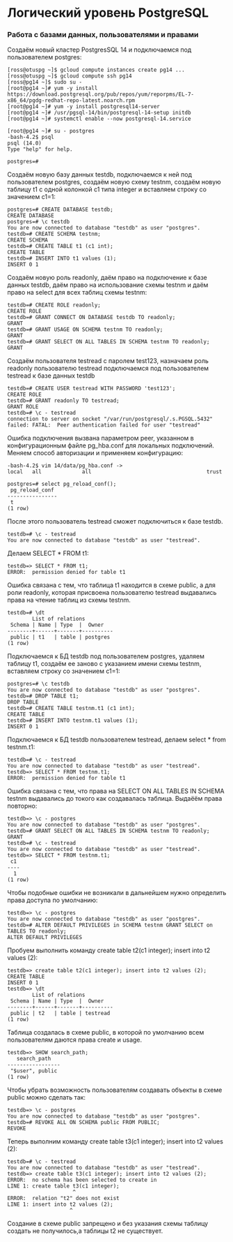 # Логический уровень PostgreSQL

### Работа с базами данных, пользователями и правами

Создаём новый кластер PostgresSQL 14 и подключаемся под пользователем postgres:
```console
[ross@otuspg ~]$ gcloud compute instances create pg14 ...
[ross@otuspg ~]$ gcloud compute ssh pg14
[ross@pg14 ~]$ sudo su -
[root@pg14 ~]# yum -y install https://download.postgresql.org/pub/repos/yum/reporpms/EL-7-x86_64/pgdg-redhat-repo-latest.noarch.rpm
[root@pg14 ~]# yum -y install postgresql14-server
[root@pg14 ~]# /usr/pgsql-14/bin/postgresql-14-setup initdb
[root@pg14 ~]# systemctl enable --now postgresql-14.service

[root@pg14 ~]# su - postgres
-bash-4.2$ psql 
psql (14.0)
Type "help" for help.

postgres=#
```
Cоздаём новую базу данных testdb, подключаемся к ней под пользователем postgres, создаём новую схему testnm, 
создаём новую таблицу t1 с одной колонкой c1 типа integer и вставляем строку со значением c1=1:
```console
postgres=# CREATE DATABASE testdb;
CREATE DATABASE
postgres=# \c testdb 
You are now connected to database "testdb" as user "postgres".
testdb=# CREATE SCHEMA testnm;
CREATE SCHEMA
testdb=# CREATE TABLE t1 (c1 int);
CREATE TABLE
testdb=# INSERT INTO t1 values (1);
INSERT 0 1
```
Cоздаём новую роль readonly, даём право на подключение к базе данных testdb,
даём право на использование схемы testnm и даём право на select для всех таблиц схемы testnm:
```console
testdb=# CREATE ROLE readonly;
CREATE ROLE
testdb=# GRANT CONNECT ON DATABASE testdb TO readonly;
GRANT
testdb=# GRANT USAGE ON SCHEMA testnm TO readonly;
GRANT
testdb=# GRANT SELECT ON ALL TABLES IN SCHEMA testnm TO readonly;
GRANT
```
Создаём пользователя testread с паролем test123, назначаем роль readonly пользователю testread
подключаемся под пользователем testread к базе данных testdb
```console
testdb=# CREATE USER testread WITH PASSWORD 'test123';
CREATE ROLE
testdb=# GRANT readonly TO testread;
GRANT ROLE
testdb=# \c - testread
connection to server on socket "/var/run/postgresql/.s.PGSQL.5432" failed: FATAL:  Peer authentication failed for user "testread"
```
Ошибка подключения вызвана параметром peer, указанном в конфигурационным файле pg_hba.conf для локальных подключений.
Меняем способ авторизации и применяем конфигурацию:
```console
-bash-4.2$ vim 14/data/pg_hba.conf ->
local   all             all                                     trust

postgres=# select pg_reload_conf();
 pg_reload_conf 
----------------
 t
(1 row)
```
После этого пользователь testread сможет подключиться к базе testdb.
```console
testdb=# \c - testread 
You are now connected to database "testdb" as user "testread".
```
Делаем SELECT * FROM t1:
```console
testdb=> SELECT * FROM t1;
ERROR:  permission denied for table t1
```
Ошибка связана с тем, что таблица t1 находится в схеме public, а для роли readonly, которая присвоена пользователю testread выдавались права на чтение таблиц из схемы testnm.
```console
testdb=# \dt
        List of relations
 Schema | Name | Type  |  Owner   
--------+------+-------+----------
 public | t1   | table | postgres
(1 row)
```
Подключаемся к БД testdb под пользователем postgres, удаляем таблицу t1, создаём ее заново с указанием имени схемы testnm, вставляем строку со значением c1=1:
```console
postgres=# \c testdb 
You are now connected to database "testdb" as user "postgres".
testdb=# DROP TABLE t1;
DROP TABLE
testdb=# CREATE TABLE testnm.t1 (c1 int);
CREATE TABLE
testdb=# INSERT INTO testnm.t1 values (1);
INSERT 0 1
```
Подключаемся к БД testdb пользователем testread, делаем select * from testnm.t1:
```console
testdb=# \c - testread 
You are now connected to database "testdb" as user "testread".
testdb=> SELECT * FROM testnm.t1;
ERROR:  permission denied for table t1
```
Ошибка связана с тем, что права на SELECT ON ALL TABLES IN SCHEMA testnm выдавались до токого как создавалась таблица.
Выдаёём права повторно:
```console
testdb=> \c - postgres 
You are now connected to database "testdb" as user "postgres".
testdb=# GRANT SELECT ON ALL TABLES IN SCHEMA testnm TO readonly;
GRANT
testdb=# \c - testread 
You are now connected to database "testdb" as user "testread".
testdb=> SELECT * FROM testnm.t1;
 c1 
----
  1
(1 row)
```
Чтобы подобные ошибки не возникали в дальнейшем нужно определить права доступа по умолчанию:
```console
testdb=> \c - postgres 
You are now connected to database "testdb" as user "postgres".
testdb=# ALTER DEFAULT PRIVILEGES in SCHEMA testnm GRANT SELECT on TABLES TO readonly;
ALTER DEFAULT PRIVILEGES
```
Пробуем выполнить команду create table t2(c1 integer); insert into t2 values (2):
```console
testdb=> create table t2(c1 integer); insert into t2 values (2);
CREATE TABLE
INSERT 0 1
testdb=> \dt
        List of relations
 Schema | Name | Type  |  Owner   
--------+------+-------+----------
 public | t2   | table | testread
(1 row)
```
Таблица создалась в схеме public, в которой по умолчанию всем пользователям даются права create и usage.
```console
testdb=> SHOW search_path;
   search_path
-----------------
 "$user", public
(1 row)
```
Чтобы убрать возможность пользователям создавать объекты в схеме public можно сделать так:
```console
testdb=> \c - postgres 
You are now connected to database "testdb" as user "postgres".
testdb=# REVOKE ALL ON SCHEMA public FROM PUBLIC;
REVOKE
```
Теперь выполним команду create table t3(c1 integer); insert into t2 values (2):
```console
testdb=# \c - testread 
You are now connected to database "testdb" as user "testread".
testdb=> create table t3(c1 integer); insert into t2 values (2);
ERROR:  no schema has been selected to create in
LINE 1: create table t3(c1 integer);
                     ^
ERROR:  relation "t2" does not exist
LINE 1: insert into t2 values (2);
                    ^
```
Создание в схеме public запрещено и без указания схемы таблицу создать не получилось,а таблицы t2 не существует.
